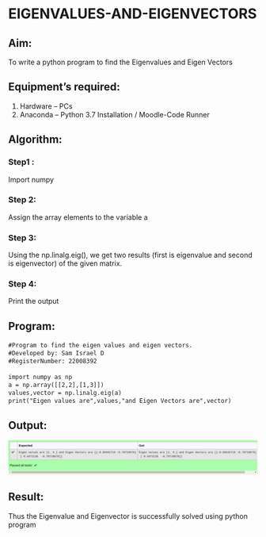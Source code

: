 # EIGENVALUES-AND-EIGENVECTORS
## Aim:
To write a python program to find the Eigenvalues and Eigen Vectors
## Equipment’s required:
1. 	Hardware – PCs
2. 	Anaconda – Python 3.7 Installation / Moodle-Code Runner
## Algorithm:
### Step1 : 
Import numpy
### Step 2: 
Assign the array elements to the variable a
### Step 3: 
Using the np.linalg.eig(),  we get two results (first is eigenvalue and second is eigenvector) of the given matrix.
### Step 4: 
Print the output

## Program:

```
#Program to find the eigen values and eigen vectors.
#Developed by: Sam Israel D
#RegisterNumber: 22008392

import numpy as np
a = np.array([[2,2],[1,3]])
values,vector = np.linalg.eig(a)
print("Eigen values are",values,"and Eigen Vectors are",vector)
```

## Output:

![image](./eigen.png)
## Result:
Thus the Eigenvalue and Eigenvector is successfully solved using python program
